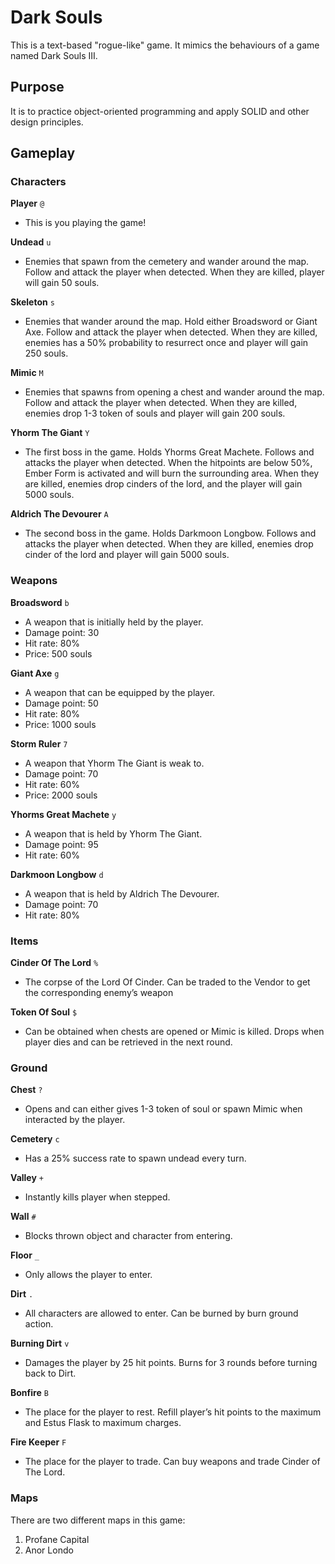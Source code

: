 # Dark Souls
This is a text-based "rogue-like" game. It mimics the behaviours of a game named Dark Souls III.

## Purpose
It is to practice object-oriented programming and apply SOLID and other design principles.

## Gameplay
### Characters
**Player** `@`
- This is you playing the game!

**Undead** `u`
- Enemies that spawn from the cemetery and wander around the map. Follow and attack the player when detected. When they 
  are killed, player will gain 50 souls.

**Skeleton** `s`
- Enemies that wander around the map. Hold either Broadsword or Giant Axe. Follow and attack the player when detected. 
  When they are killed, enemies has a 50% probability to resurrect once and player will gain 250 souls.

**Mimic** `M`
- Enemies that spawns from opening a chest and wander around the map. Follow and attack the player when detected. When 
  they are killed, enemies drop 1-3 token of souls and player will gain 200 souls.

**Yhorm The Giant** `Y`
- The first boss in the game. Holds Yhorms Great Machete. Follows and attacks the player when detected. When the 
  hitpoints are below 50%, Ember Form is activated and will burn the surrounding area. When they are killed, enemies 
  drop cinders of the lord, and the player will gain 5000 souls.

**Aldrich The Devourer** `A`
- The second boss in the game. Holds Darkmoon Longbow. Follows and attacks the player when detected. When they are 
  killed, enemies drop cinder of the lord and player will gain 5000 souls.

### Weapons
**Broadsword** `b`
- A weapon that is initially held by the player. 
- Damage point: 30
- Hit rate: 80%
- Price: 500 souls

**Giant Axe** `g`
- A weapon that can be equipped by the player.
- Damage point: 50
- Hit rate: 80%
- Price: 1000 souls

**Storm Ruler** `7`
- A weapon that Yhorm The Giant is weak to.
- Damage point: 70
- Hit rate: 60%
- Price: 2000 souls

**Yhorms Great Machete** `y`
- A weapon that is held by Yhorm The Giant.
- Damage point: 95
- Hit rate: 60%

**Darkmoon Longbow** `d`
- A weapon that is held by Aldrich The Devourer.
- Damage point: 70
- Hit rate: 80%

### Items
**Cinder Of The Lord** `%`
- The corpse of the Lord Of Cinder. Can be traded to the Vendor to get the corresponding enemy’s weapon

**Token Of Soul** `$`
- Can be obtained when chests are opened or Mimic is killed. Drops when player dies and can be retrieved in the next 
  round.

### Ground
**Chest** `?`
- Opens and can either gives 1-3 token of soul or spawn Mimic when interacted by the player.

**Cemetery** `c`
- Has a 25% success rate to spawn undead every turn.

**Valley** `+`
- Instantly kills player when stepped.

**Wall** `#`
- Blocks thrown object and character from entering.

**Floor** `_`
- Only allows the player to enter. 

**Dirt** `.`
- All characters are allowed to enter. Can be burned by burn ground action.

**Burning Dirt** `v`
- Damages the player by 25 hit points. Burns for 3 rounds before turning back to Dirt.

**Bonfire** `B`
- The place for the player to rest. Refill player’s hit points to the maximum and Estus Flask to maximum charges.

**Fire Keeper** `F`
- The place for the player to trade. Can buy weapons and trade Cinder of The Lord.

### Maps
There are two different maps in this game:
1. Profane Capital
2. Anor Londo
